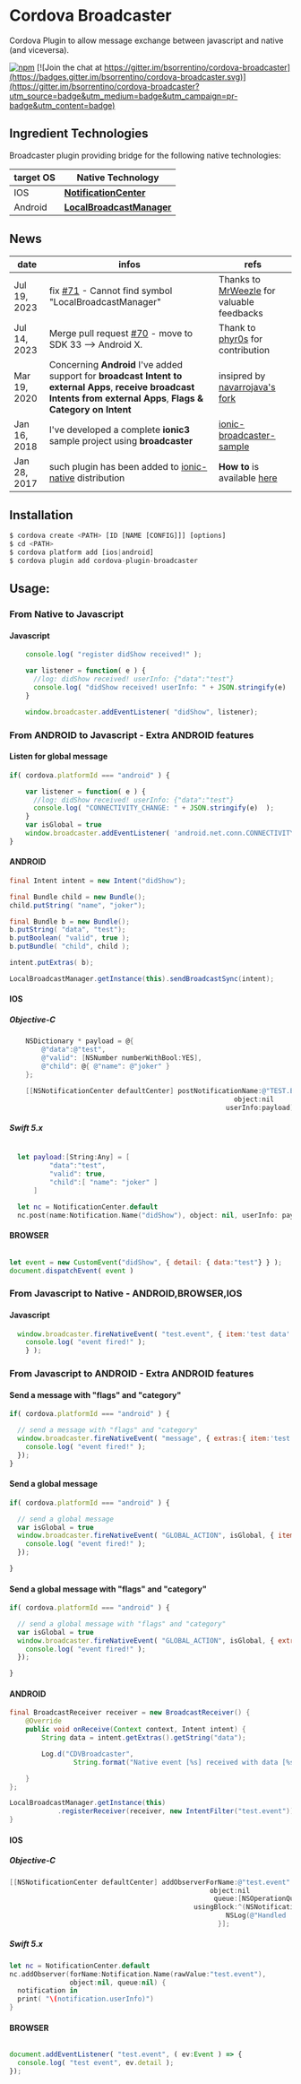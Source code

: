 # Cordova Broadcaster

Cordova Plugin to allow message exchange between javascript and native (and viceversa).

[![npm](https://img.shields.io/npm/v/cordova-plugin-broadcaster.svg)](https://www.npmjs.com/package/cordova-plugin-broadcaster) [![Join the chat at https://gitter.im/bsorrentino/cordova-broadcaster](https://badges.gitter.im/bsorrentino/cordova-broadcaster.svg)](https://gitter.im/bsorrentino/cordova-broadcaster?utm_source=badge&utm_medium=badge&utm_campaign=pr-badge&utm_content=badge)


## Ingredient Technologies

Broadcaster plugin providing bridge for the following native technologies:

  target OS | Native Technology
 ----|----
 IOS | **[NotificationCenter](https://developer.apple.com/library/mac/documentation/Cocoa/Reference/Foundation/Classes/NSNotificationCenter_Class/index.html#//apple_ref/occ/instm/NSNotificationCenter/addObserverForName%3aobject%3aqueue%3ausingBlock%3a)**
Android | **[LocalBroadcastManager](http://developer.android.com/reference/android/support/v4/content/LocalBroadcastManager.html)**

## News
  date |  infos | refs
---- | ---- | ----
Jul 19, 2023 | fix [#71](https://github.com/bsorrentino/cordova-broadcaster/pull/71) - Cannot find symbol "LocalBroadcastManager" | Thanks to [MrWeezle](https://github.com/MrWeezle) for valuable feedbacks
Jul 14, 2023 | Merge pull request [#70](https://github.com/bsorrentino/cordova-broadcaster/pull/70) - move to SDK 33 --> Android X. | Thank to [phyr0s](https://github.com/phyr0s) for contribution
Mar 19, 2020 | Concerning **Android** I've added support for **broadcast Intent to external Apps**, **receive broadcast Intents from external Apps**, **Flags & Category on Intent** | insipred by [navarrojava's fork](https://github.com/navarrojava/cordova-broadcaster/)
Jan 16, 2018 | I've developed a complete **ionic3** sample project using **broadcaster** | [ionic-broadcaster-sample](https://github.com/bsorrentino/ionic-broadcaster-sample)
Jan 28, 2017 | such plugin has been added to [ionic-native](https://ionicframework.com/docs/v2/native/broadcaster/) distribution | **How to** is available   [here](https://ionicframework.com/docs/v2/native/broadcaster/)



## Installation

```javascript
$ cordova create <PATH> [ID [NAME [CONFIG]]] [options]
$ cd <PATH>
$ cordova platform add [ios|android]
$ cordova plugin add cordova-plugin-broadcaster
```

## Usage:

### From Native to Javascript

#### Javascript
```javascript
    console.log( "register didShow received!" );

    var listener = function( e ) {
      //log: didShow received! userInfo: {"data":"test"}
      console.log( "didShow received! userInfo: " + JSON.stringify(e)  );
    }

    window.broadcaster.addEventListener( "didShow", listener);
```
### From ANDROID to Javascript - Extra ANDROID features

#### Listen for global message
```javascript
if( cordova.platformId === "android" ) {

    var listener = function( e ) {
      //log: didShow received! userInfo: {"data":"test"}
      console.log( "CONNECTIVITY_CHANGE: " + JSON.stringify(e)  );
    }
    var isGlobal = true
    window.broadcaster.addEventListener( 'android.net.conn.CONNECTIVITY_CHANGE', isGlobal, listener);
}
```


#### ANDROID

```Java
final Intent intent = new Intent("didShow");

final Bundle child = new Bundle();
child.putString( "name", "joker");

final Bundle b = new Bundle();
b.putString( "data", "test");
b.putBoolean( "valid", true );
b.putBundle( "child", child );

intent.putExtras( b);

LocalBroadcastManager.getInstance(this).sendBroadcastSync(intent);
```

#### IOS

##### Objective-C
```Objective-C
    NSDictionary * payload = @{
        @"data":@"test",
        @"valid": [NSNumber numberWithBool:YES],
        @"child": @{ @"name": @"joker" }
    };

    [[NSNotificationCenter defaultCenter] postNotificationName:@"TEST.EVENT"
                                                        object:nil
                                                      userInfo:payload];
```

##### Swift 5.x
```swift

  let payload:[String:Any] = [
          "data":"test",
          "valid": true,
          "child":[ "name": "joker" ]
      ]

  let nc = NotificationCenter.default
  nc.post(name:Notification.Name("didShow"), object: nil, userInfo: payload)
```

#### BROWSER

```javascript

let event = new CustomEvent("didShow", { detail: { data:"test"} } );
document.dispatchEvent( event )

```
### From Javascript to Native - ANDROID,BROWSER,IOS

#### Javascript

```javascript
  window.broadcaster.fireNativeEvent( "test.event", { item:'test data' }, function() {
    console.log( "event fired!" );
    } );
```

### From Javascript to ANDROID - Extra ANDROID features

#### Send a message with "flags" and "category"
```javascript
if( cordova.platformId === "android" ) {

  // send a message with "flags" and "category"
  window.broadcaster.fireNativeEvent( "message", { extras:{ item:'test data' }, flags:0, category:'android.intent.category.INFO', packageName:'org.bsc'}, function() {
    console.log( "event fired!" );
  });
}
```

#### Send a global message
```javascript
if( cordova.platformId === "android" ) {

  // send a global message
  var isGlobal = true
  window.broadcaster.fireNativeEvent( "GLOBAL_ACTION", isGlobal, { item:'test data' }, function() {
    console.log( "event fired!" );
  });

}
```

#### Send a global message with "flags" and "category"
```javascript
if( cordova.platformId === "android" ) {

  // send a global message with "flags" and "category"
  var isGlobal = true
  window.broadcaster.fireNativeEvent( "GLOBAL_ACTION", isGlobal, { extras:{ item:'test data' }, flags:0, category:'android.intent.category.INFO', packageName:'org.bsc'}, function() {
    console.log( "event fired!" );
  });

}
```

#### ANDROID

```Java
final BroadcastReceiver receiver = new BroadcastReceiver() {
    @Override
    public void onReceive(Context context, Intent intent) {
        String data = intent.getExtras().getString("data");

        Log.d("CDVBroadcaster",
                String.format("Native event [%s] received with data [%s]", intent.getAction(), data));

    }
};

LocalBroadcastManager.getInstance(this)
            .registerReceiver(receiver, new IntentFilter("test.event"));
}
```

#### IOS

##### Objective-C

```Objective-C
[[NSNotificationCenter defaultCenter] addObserverForName:@"test.event"
                                                  object:nil
                                                   queue:[NSOperationQueue mainQueue]
                                              usingBlock:^(NSNotification *notification) {
                                                      NSLog(@"Handled 'test.event' [%@]", notification.userInfo[@"item"]);
                                                    }];
```

##### Swift 5.x

```swift
let nc = NotificationCenter.default
nc.addObserver(forName:Notification.Name(rawValue:"test.event"),
               object:nil, queue:nil) {
  notification in
  print( "\(notification.userInfo)")
}
```

#### BROWSER

```javascript

document.addEventListener( "test.event", ( ev:Event ) => {
  console.log( "test event", ev.detail );
});

```
